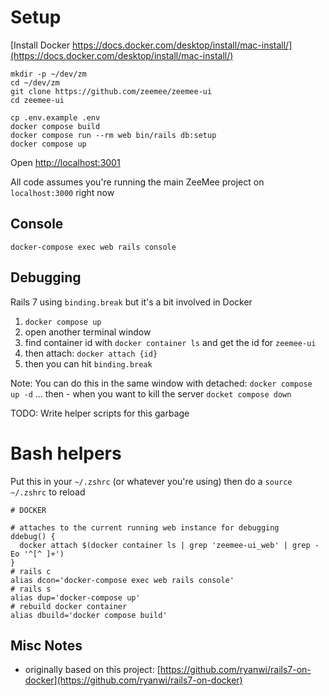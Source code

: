# Setup

[Install Docker https://docs.docker.com/desktop/install/mac-install/](https://docs.docker.com/desktop/install/mac-install/)

```
mkdir -p ~/dev/zm
cd ~/dev/zm
git clone https://github.com/zeemee/zeemee-ui
cd zeemee-ui

cp .env.example .env
docker compose build
docker compose run --rm web bin/rails db:setup
docker compose up
```

Open [http://localhost:3001](http://localhost:3001)

All code assumes you're running the main ZeeMee project on `localhost:3000` right now

## Console

```
docker-compose exec web rails console
```

## Debugging

Rails 7 using `binding.break` but it's a bit involved in Docker

1. `docker compose up`
2. open another terminal window
3. find container id with `docker container ls` and get the id for `zeemee-ui`
4. then attach: `docker attach {id}`
5. then you can hit `binding.break`

Note: You can do this in the same window with detached: `docker compose up -d` ... then - when you want to kill the server `docket compose down`

TODO: Write helper scripts for this garbage

# Bash helpers

Put this in your `~/.zshrc` (or whatever you're using) then do a `source ~/.zshrc` to reload

```
# DOCKER

# attaches to the current running web instance for debugging
ddebug() {
  docker attach $(docker container ls | grep 'zeemee-ui_web' | grep -Eo '^[^ ]+')
}
# rails c
alias dcon='docker-compose exec web rails console'
# rails s
alias dup='docker-compose up'
# rebuild docker container
alias dbuild='docker compose build'
```

## Misc Notes

* originally based on this project: [https://github.com/ryanwi/rails7-on-docker](https://github.com/ryanwi/rails7-on-docker)
